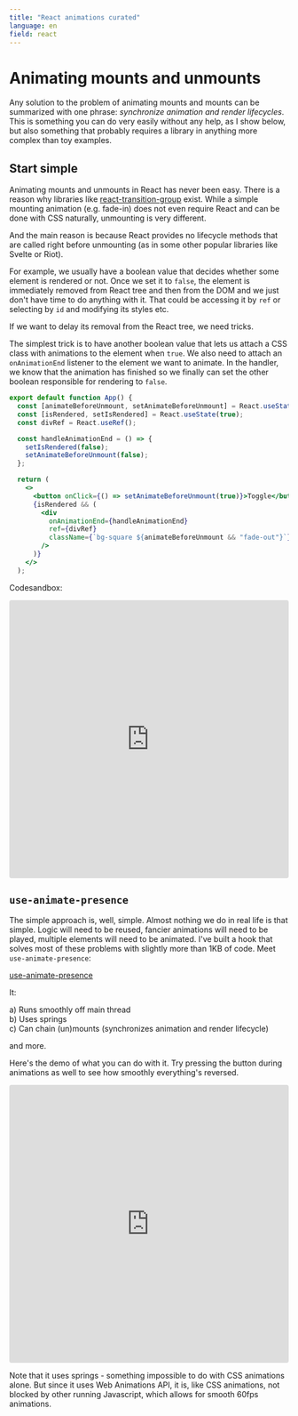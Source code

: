 ```yaml
---
title: "React animations curated"
language: en
field: react
---
```


# Animating mounts and unmounts

Any solution to the problem of animating mounts and mounts can be summarized with one phrase: _synchronize animation and render lifecycles_. This is something you can do very easily without any help, as I show below, but also something that probably requires a library in anything more complex than toy examples.

## Start simple

Animating mounts and unmounts in React has never been easy. There is a reason why libraries like [react-transition-group](https://github.com/reactjs/react-transition-group) exist. While a simple mounting animation (e.g. fade-in) does not even require React and can be done with CSS naturally, unmounting is very different.

And the main reason is because React provides no lifecycle methods that are called right before unmounting (as in some other popular libraries like Svelte or Riot).

For example, we usually have a boolean value that decides whether some element is rendered or not. Once we set it to `false`, the element is immediately removed from React tree and then from the DOM and we just don't have time to do anything with it. That could be accessing it by `ref` or selecting by `id` and modifying its styles etc.

If we want to delay its removal from the React tree, we need tricks.

The simplest trick is to have another boolean value that lets us attach a CSS class with animations to the element when `true`. We also need to attach an `onAnimationEnd` listener to the element we want to animate. In the handler, we know that the animation has finished so we finally can set the other boolean responsible for rendering to `false`.

```jsx
export default function App() {
  const [animateBeforeUnmount, setAnimateBeforeUnmount] = React.useState(false);
  const [isRendered, setIsRendered] = React.useState(true);
  const divRef = React.useRef();

  const handleAnimationEnd = () => {
    setIsRendered(false);
    setAnimateBeforeUnmount(false);
  };

  return (
    <>
      <button onClick={() => setAnimateBeforeUnmount(true)}>Toggle</button>
      {isRendered && (
        <div
          onAnimationEnd={handleAnimationEnd}
          ref={divRef}
          className={`bg-square ${animateBeforeUnmount && "fade-out"}`}
        />
      )}
    </>
  );
```

Codesandbox:

<iframe src="https://codesandbox.io/embed/animate-unmount-example-phtgr?fontsize=14&hidenavigation=1&theme=dark"
     style="width:100%; height:500px; border:0; border-radius: 4px; overflow:hidden;"
     title="animate-unmount-example"
     allow="accelerometer; ambient-light-sensor; camera; encrypted-media; geolocation; gyroscope; hid; microphone; midi; payment; usb; vr; xr-spatial-tracking"
     sandbox="allow-forms allow-modals allow-popups allow-presentation allow-same-origin allow-scripts"
   ></iframe>

## `use-animate-presence`

The simple approach is, well, simple. Almost nothing we do in real life is that simple. Logic will need to be reused, fancier animations will need to be played, multiple elements will need to be animated. I've built a hook that solves most of these problems with slightly more than 1KB of code. Meet `use-animate-presence`:

[use-animate-presence](https://github.com/jlkiri/use-animate-presence)

It:

a) Runs smoothly off main thread  
b) Uses springs  
c) Can chain (un)mounts (synchronizes animation and render lifecycle)

and more.

Here's the demo of what you can do with it. Try pressing the button during animations as well to see how smoothly everything's reversed.

<iframe src="https://codesandbox.io/embed/use-animate-presence-logo-vxdqc?fontsize=14&hidenavigation=1&theme=dark"
     style="width:100%; height:500px; border:0; border-radius: 4px; overflow:hidden;"
     title="use-animate-presence-logo"
     allow="accelerometer; ambient-light-sensor; camera; encrypted-media; geolocation; gyroscope; hid; microphone; midi; payment; usb; vr; xr-spatial-tracking"
     sandbox="allow-forms allow-modals allow-popups allow-presentation allow-same-origin allow-scripts"
   ></iframe>

Note that it uses springs - something impossible to do with CSS animations alone. But since it uses Web Animations API, it is, like CSS animations, not blocked by other running Javascript, which allows for smooth 60fps animations.

